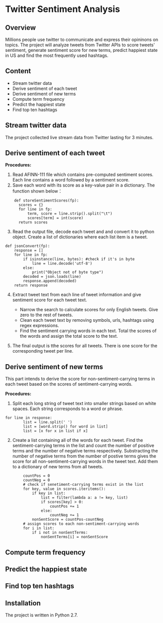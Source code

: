 # Twitter Sentiment Analysis 

## Overview 
Millions people use twitter to communicate and express their opininons on topics. The project will analyze tweets from Twitter APIs to score 
tweets' sentiment, generate sentiment score for new terms, predict happiest state in US and find the most frequently used hashtags. 

## Content 
* Stream twitter data 
* Derive sentiment of each tweet
* Derive sentiment of new terms 
* Compute term frequency 
* Predict the happiest state 
* Find top ten hashtags 

## Stream twitter data 
The project collected live stream data from Twitter lasting for 3 minutes. 


## Derive sentiment of each tweet
**Procedures:**
1. Read AFINN-111 file which contains pre-computed sentiment scores. Each line contains a word followed by a sentiment 
score. 
2. Save each word with its score as a key-value pair in a dictionary. The function shown below：
```
    def storeSentimentScores(fp):
      scores = {}
      for line in fp:
          term, score = line.strip().split("\t")
          scores[term] = int(score)
      return scores
```
3. Read the output file, decode each tweet and and convert it to python object. Create a list of dictionaries where each list item is a tweet.
```
def jsonConvert(fp):
    response = []
    for line in fp:
        if isinstance(line, bytes): #check if it's in byte
            line = line.decode('utf-8')
        else:
            print("Object not of byte type")
        decoded = json.loads(line)
        response.append(decoded)
    return response
```
4. Extract tweet text from each line of tweet information and give sentiment score for each tweet text. 
    * Narrow the search to calculate scores for only English tweets. Give zero to the rest of tweets. 
    * Clean each tweet text by removing symbols, urls, hashtags using regex expressions.
    * Find the sentiment carrying words in each text. Total the scores of the words and assign the total score to the text.

5. The final output is tthe scores for all tweets. There is one score for the corresponding tweet per line. 

## Derive sentiment of new terms 
This part intends to derive the score for non-sentiment-carrying terms in each tweet based on the scores of sentiment-carrying words.

**Procedures:**
1. Split each long string of tweet text into smaller strings based on white spaces. Each string corresponds to a word or phrase. 
```
for line in response:
        list = line.split(' ')
        list = [word.strip() for word in list]
        list = [x for x in list if x]
```
2. Create a list containing all of the words for each tweet. Find the sentiment-carrying terms in the list and count the number of positive terms and the number of negative terms respectively. Substracting the number of negative terms from the number of postive terms gives the score for all non-sentiment-carrying words in the tweet text. Add them to a dictionary of new terms from all tweets.
```
        countPos = 0
        countNeg = 0
        # check if senetiment-carrying terms exist in the list
        for key, value in scores.iteritems():
            if key in list:
                list = filter(lambda a: a != key, list)
                if scores[key] > 0:
                    countPos += 1
                else:
                    countNeg += 1
            nonSentScore = countPos-countNeg
        # assign scores to each non-sentiment-carrying words 
        for i in list:
            if i not in nonSentTerms:
                nonSentTerms[i] = nonSentScore
```


## Compute term frequency 
## Predict the happiest state 
## Find top ten hashtags

## Installation
The project is written in Python 2.7. 
